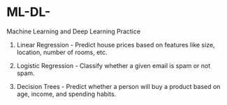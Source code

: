 # ML-DL-
Machine Learning and Deep Learning Practice

1. Linear Regression - Predict house prices based on features like size, location, number of rooms, etc.

2. Logistic Regression - Classify whether a given email is spam or not spam.

3. Decision Trees - Predict whether a person will buy a product based on age, income, and spending habits.
